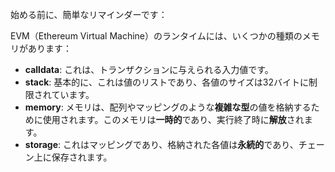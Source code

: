 始める前に、簡単なリマインダーです：

EVM（Ethereum Virtual Machine）のランタイムには、いくつかの種類のメモリがあります：

- **calldata**: これは、トランザクションに与えられる入力値です。
- **stack**: 基本的に、これは値のリストであり、各値のサイズは32バイトに制限されています。
- **memory**: メモリは、配列やマッピングのような**複雑な型**の値を格納するために使用されます。このメモリは**一時的**であり、実行終了時に**解放**されます。
- **storage**: これはマッピングであり、格納された各値は**永続的**であり、チェーン上に保存されます。

